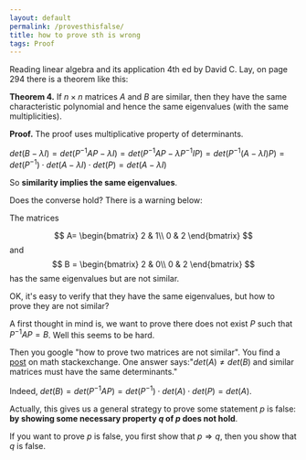 ```yaml
---
layout: default
permalink: /provesthisfalse/
title: how to prove sth is wrong
tags: Proof
---
```


Reading linear algebra and its application 4th ed by David C. Lay, on page 294 there is a theorem like this:  

**Theorem 4.** If $n\times n$ matrices $A$ and $B$ are similar, then they have the same characteristic polynomial and hence the same eigenvalues (with the same multiplicities). 

**Proof.** The proof uses multiplicative property of determinants.

$det(B-\lambda I) = det(P^{-1}AP-\lambda I) = det(P^{-1}AP-\lambda P^{-1}IP) = det(P^{-1}(A-\lambda I)P) = det(P^{-1})\cdot det(A-\lambda I)\cdot det(P)= det(A-\lambda I)$  

So **similarity implies the same eigenvalues**.

Does the converse hold? There is a warning below:

The matrices 

$$
A= \begin{bmatrix}
2 & 1\\
0 & 2 
\end{bmatrix}
$$
and 
$$
B = \begin{bmatrix}
2 & 0\\
0 & 2 
\end{bmatrix}  
$$
has the same eigenvalues but are not similar.

OK, it's easy to verify that they have the same eigenvalues, but how to prove they are not similar?

A first thought in mind is, we want to prove there does not exist $P$ such that $P^{-1}AP = B$. Well this seems to be hard.  

Then you google "how to prove two matrices are not similar". You find a [post](https://math.stackexchange.com/questions/1288904/show-that-matrices-are-not-similar) on math stackexchange. One answer says:"$det(A) \neq det(B)$ and similar matrices must have the same determinants."

Indeed, $det(B) = det(P^{-1}AP) = det(P^{-1})\cdot det(A) \cdot det(P) = det(A)$.  

Actually, this gives us a general strategy to prove some statement $p$ is false: **by showing some necessary property $q$ of $p$ does not hold**.  

If you want to prove $p$ is false, you first show that $p\Rightarrow q$, then you show that $q$ is false.